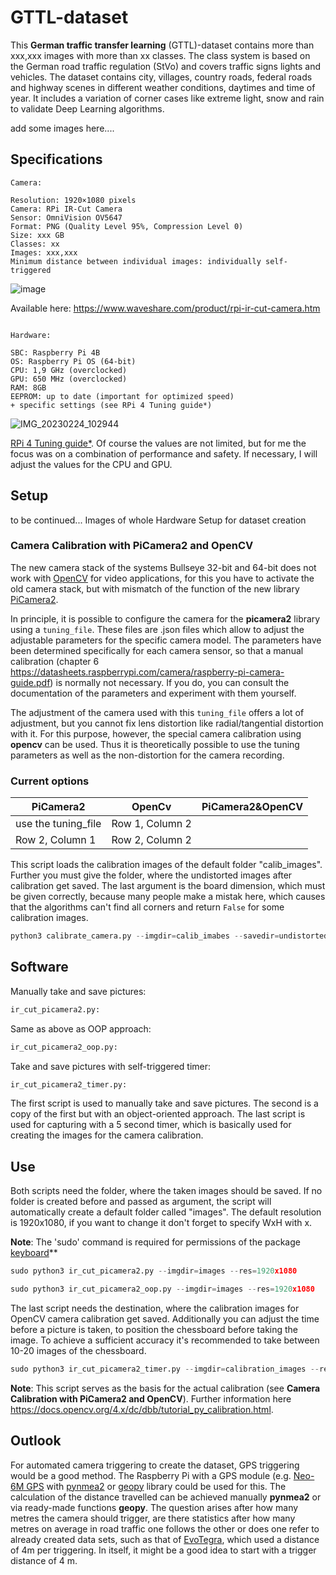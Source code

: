 # GTTL-dataset
This **German traffic transfer learning** (GTTL)-dataset contains more than xxx,xxx images with more than xx classes. The class system is based on the German road traffic regulation (StVo) and covers traffic signs lights and vehicles. The dataset contains city, villages, country roads, federal roads and highway scenes in different weather conditions, daytimes and time of year. It includes a variation of corner cases like extreme light, snow and rain to validate Deep Learning algorithms.

add some images here....



## Specifications
```
Camera:

Resolution: 1920×1080 pixels
Camera: RPi IR-Cut Camera
Sensor: OmniVision OV5647 
Format: PNG (Quality Level 95%, Compression Level 0)
Size: xxx GB
Classes: xx
Images: xxx,xxx
Minimum distance between individual images: individually self-triggered
```
![image](https://user-images.githubusercontent.com/62354721/221123624-c9bb0426-997a-4e2e-94f0-ba764db2f04c.png)

Available here: https://www.waveshare.com/product/rpi-ir-cut-camera.htm
```

Hardware:

SBC: Raspberry Pi 4B
OS: Raspberry Pi OS (64-bit)
CPU: 1,9 GHz (overclocked)
GPU: 650 MHz (overclocked)
RAM: 8GB
EEPROM: up to date (important for optimized speed)
+ specific settings (see RPi 4 Tuning guide*) 
```
![IMG_20230224_102944](https://user-images.githubusercontent.com/62354721/221149841-7bf500a8-adde-477b-adfa-16f22ecd0809.jpg)

 [RPi 4 Tuning guide*](https://github.com/Petros626/GTTL-dataset/blob/main/RPi%204%20Tuning%20Guide.pdf). Of course the values are not limited, but for me the focus was on a combination of performance and safety. If necessary, I will adjust the values for the CPU and GPU.



## Setup
to be continued... Images of whole Hardware Setup for dataset creation

### Camera Calibration with PiCamera2 and OpenCV
The new camera stack of the systems Bullseye 32-bit and 64-bit does not work with [OpenCV](https://github.com/opencv/opencv) for video applications, for this you have to activate the old camera stack, but with mismatch of the function of the new library [PiCamera2](https://github.com/raspberrypi/picamera2). 

In principle, it is possible to configure the camera for the **picamera2** library using a `tuning_file`. These files are .json files which allow to adjust the adjustable parameters for the specific camera model. The parameters have been determined specifically for each camera sensor, so that a manual calibration (chapter 6 https://datasheets.raspberrypi.com/camera/raspberry-pi-camera-guide.pdf) is normally not necessary. 
If you do, you can consult the documentation of the parameters and experiment with them yourself.

The adjustment of the camera used with this `tuning_file` offers a lot of adjustment, but you cannot fix lens distortion like radial/tangential distortion with it. For this purpose, however, the special camera calibration using **opencv** can be used. Thus it is theoretically possible to use the tuning parameters as well as the non-distortion for the camera recording.

### Current options

|    PiCamera2     |      OpenCv       |   PiCamera2&OpenCV
|------------------|-------------------|-------------------|
| use the tuning_file  | Row 1, Column 2   |                   |
| Row 2, Column 1  | Row 2, Column 2   |                   |



This script loads the calibration images of the default folder "calib_images". Further you must give the folder, where the undistorted images after calibration get saved. The last argument is the board dimension, which must be given correctly, because many people make a mistak here, which causes that the algorithms can't find all corners and return `False` for some calibration images. 

```python
python3 calibrate_camera.py --imgdir=calib_imabes --savedir=undistorted_images --board=9x6
```




## Software
Manually take and save pictures:
```python
ir_cut_picamera2.py: 
```

Same as above as OOP approach:
```python
ir_cut_picamera2_oop.py:
```

Take and save pictures with self-triggered timer:
```python
ir_cut_picamera2_timer.py: 
```

The first script is used to manually take and save pictures. The second is a copy of the first but with an object-oriented approach. The last script is used for capturing with a 5 second timer, which is basically used for creating the images for the camera calibration.


## Use
Both scripts need the folder, where the taken images should be saved. If no folder is created before and passed as argument, the script will automatically create a default folder called "images". The default resolution is 1920x1080, if you want to change it don't forget to specify WxH with x.

**Note**: The 'sudo' command is required for permissions of the package [keyboard](https://github.com/boppreh/keyboard)**

```python 
sudo python3 ir_cut_picamera2.py --imgdir=images --res=1920x1080
```

```python
sudo python3 ir_cut_picamera2_oop.py --imgdir=images --res=1920x1080
```

The last script needs the destination, where the calibration images for OpenCV camera calibration get saved. Additionally you can adjust the time before a picture is taken, to position the chessboard before taking the image. To achieve a sufficient accuracy it's recommended to take between 10-20 images of the chessboard.

```python
sudo python3 ir_cut_picamera2_timer.py --imgdir=calibration_images --res=1920x1080 --time=5
```

__Note__: This script serves as the basis for the actual calibration (see **Camera Calibration with PiCamera2 and OpenCV**). Further information here https://docs.opencv.org/4.x/dc/dbb/tutorial_py_calibration.html.



## Outlook
For automated camera triggering to create the dataset, GPS triggering would be a good method. The Raspberry Pi with a GPS module (e.g. [Neo-6M GPS](https://www.berrybase.de/fr/u-blox-neo-6m-gps-ttl-empfaenger-inkl.-antenne) with [pynmea2](https://github.com/Knio/pynmea2) or [geopy](https://github.com/geopy/geopy) library could be used for this. The calculation of the distance travelled can be achieved manually **pynmea2** or via ready-made functions **geopy**. 
The question arises after how many metres the camera should trigger, are there statistics after how many metres on average in road traffic one follows the other or does one refer to already created data sets, such as that of [EvoTegra](https://www.evotegra.de/datasets), which used a distance of 4m per triggering. In itself, it might be a good idea to start with a trigger distance of 4 m.
